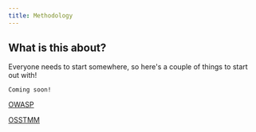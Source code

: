 ```yaml
---
title: Methodology
---
```


## What is this about?
Everyone needs to start somewhere, so here's a couple of things to start out with!

```
Coming soon!
```
[OWASP](./owasp/)

[OSSTMM](./osstmm)
